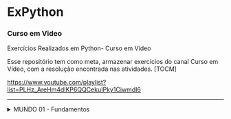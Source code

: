 # ExPython

### Curso em Video
Exercícios Realizados em Python- Curso em Vídeo

Esse repositório tem como meta, armazenar exercícios do canal Curso em Vídeo, com a resolução encontrada nas atividades.
[TOCM]

https://www.youtube.com/playlist?list=PLHz_AreHm4dlKP6QQCekuIPky1CiwmdI6
<hr>


  
<details>
  <summary>MUNDO 01 - Fundamentos</summary>
	
   * [AULA 01 - Seja um Programador](Python/Aulas/Aula01.py)
   * [AULA 02 - Para que serve o Python?](Python/Aulas/Aula02.py)
   * [AULA 03 - Instalando o Python3 e o IDLE](Python/Aulas/Aula03.py)
   * [AULA 04 - Primeiros comandos em Python3](Python/Aulas/Aula04.py)
   * [AULA 05 - Instalando PyCharm e o Qpython3](Python/Aulas/Aula05.py)
     * [Exercicio 01 - Deixando tudo Pronto](Python/Exercicios/ex01.py)
     * [Exercicio 02 - Respondendo ao Usuário](Python/Exercicios/ex02.py)
   * [AULA 06 - Tipos Primitivos e Saída de Dados](Python/Aulas/Aula06.py)
   * [AULA 07 - Operadores Aritiméticos](Python/Aulas/Aula07.py)
     * [Exercicio 05 - Antecessor e Sucessor](Python/Exercicios/ex05.py)
     * [Exercicio 06 - Dobro, Triplo, Raiz Quadrada](Python/Exercicios/ex06.py)
     * [Exercicio 07 - Média Aritimética](Python/Exercicios/ex07.py)
     * [Exercicio 08 - Conversor de Medidas](Python/Exercicios/ex08.py)
     * [Exercicio 09 - Tabuada](Python/Exercicios/ex09.py)
     * [Exercicio 010 - Conversor de Moedas](Python/Exercicios/ex010.py)
     * [Exercicio 011 - Pintando Parede](Python/Exercicios/ex011.py)
     * [Exercicio 012 - Calculando Descontos](Python/Exercicios/ex012.py)
     * [Exercicio 013 - Reajuste Salarial](Python/Exercicios/ex013.py)
     * [Exercicio 014 - Conversor de Temperaturas](Python/Exercicios/ex014.py)
     * [Exercicio 015 - Aluguel de Carros](Python/Exercicios/ex015.py)
   * [AULA 08 - Utilizando Módulos](Python/Aulas/Aula08.py)
     * [Exercicio 016 - Quebrando um número](Python/Exercicios/ex016.py)
     * [Exercicio 017 - Catetos e Hipotenusa](Python/Exercicios/ex017.py)
     * [Exercicio 018 - Seno, Cosseno e Tangente](Python/Exercicios/ex018.py)
     * [Exercicio 019 - Sorteando um item na lista](Python/Exercicios/ex019.py)
     * [Exercicio 020 - Sorteando uma ordem na lista](Python/Exercicios/ex020.py)
     * [Exercicio 021 - Tocando um MP3](Python/Exercicios/ex021.py)
   * [AULA 09 - Manipulando Texto](Python/Aulas/Aula09.py)
     * [Exercicio 022 - Analisador de Textos](Python/Exercicios/ex022.py)
     * [Exercicio 023 - Separando digitos de um número](Python/Exercicios/ex023.py)
     * [Exercicio 024 - Verificando as primeiras letras de um texto](Python/Exercicios/ex024.py)
     * [Exercicio 025 - Procurando uma string dentro de outra](Python/Exercicios/ex025.py))
     * [Exercicio 026 - Primeira e última ocorrência de uma string](Python/Exercicios/ex026.py)
     * [Exercicio 027 - Primeiro e último nome de uma pessoa](Python/Exercicios/ex027.py)
  * [AULA 10 - Condições (Parte 1)](Python/Aulas/Aula010.py)
     * [Exercicio 028 - Jogo da Advinhação v.1.0](Python/Exercicios/ex028.py)
     * [Exercicio 029 - Radar eletrônico](Python/Exercicios/ex029.py)
     * [Exercicio 030 - Par ou ímpar?](Python/Exercicios/ex030.py)
     * [Exercicio 031 - Custo da Viagem](Python/Exercicios/ex031.py)
     * [Exercicio 032 - Ano Bissexto](Python/Exercicios/ex032.py)
     * [Exercicio 033 - Maior e menor valores](Python/Exercicios/ex033.py)
     * [Exercicio 034 - Aumentos mpultiplos](Python/Exercicios/ex034.py)
     * [Exercicio 035 - Analisando Triângulo v1.0](Python/Exercicios/ex035.py)
  * [AULA 11 - Cores no Terminal](Python/Aulas/Aula011.py)



